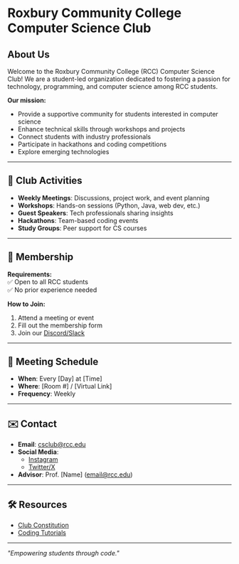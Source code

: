 # Roxbury Community College Computer Science Club

## About Us
Welcome to the Roxbury Community College (RCC) Computer Science Club! We are a student-led organization dedicated to fostering a passion for technology, programming, and computer science among RCC students.

**Our mission:**
- Provide a supportive community for students interested in computer science  
- Enhance technical skills through workshops and projects  
- Connect students with industry professionals  
- Participate in hackathons and coding competitions  
- Explore emerging technologies  

---

## 🚀 Club Activities
- **Weekly Meetings**: Discussions, project work, and event planning  
- **Workshops**: Hands-on sessions (Python, Java, web dev, etc.)  
- **Guest Speakers**: Tech professionals sharing insights  
- **Hackathons**: Team-based coding events  
- **Study Groups**: Peer support for CS courses  

---

## 👥 Membership
**Requirements:**  
✅ Open to all RCC students  
✅ No prior experience needed  

**How to Join:**  
1. Attend a meeting or event  
2. Fill out the membership form  
3. Join our [Discord/Slack]()  

---

## 📅 Meeting Schedule
- **When**: Every [Day] at [Time]  
- **Where**: [Room #] / [Virtual Link]  
- **Frequency**: Weekly  

---

## ✉️ Contact
- **Email**: csclub@rcc.edu  
- **Social Media**:  
  - [Instagram](https://instagram.com/rcccompsci)  
  - [Twitter/X](https://twitter.com/rcccompsci)  
- **Advisor**: Prof. [Name] ([email@rcc.edu](mailto:email@rcc.edu))  

---

## 🛠️ Resources
- [Club Constitution](/constitution.pdf)  
- [Coding Tutorials](/resources.md)  

---

*"Empowering students through code."*  
